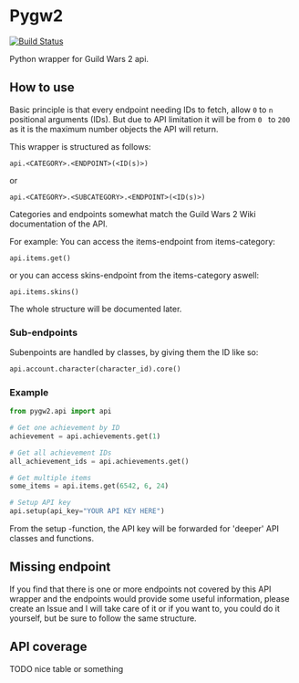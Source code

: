 # Pygw2
[![Build Status](https://travis-ci.org/Natsku123/pygw2.svg?branch=master)](https://travis-ci.org/Natsku123/pygw2)

Python wrapper for Guild Wars 2 api.

## How to use

Basic principle is that every endpoint needing IDs to fetch, allow `0` to `n`
 positional arguments (IDs). But due to API limitation it will be from `0
 ` to `200` as it is the maximum number objects the API will return.
 
This wrapper is structured as follows:
```
api.<CATEGORY>.<ENDPOINT>(<ID(s)>)
```
or
```
api.<CATEGORY>.<SUBCATEGORY>.<ENDPOINT>(<ID(s)>)
```

Categories and endpoints somewhat match the Guild Wars 2 Wiki documentation
 of the API.
 
For example:
You can access the items-endpoint from items-category:
```
api.items.get()
```
or you can access skins-endpoint from the items-category aswell:
```
api.items.skins()
```

The whole structure will be documented later.

### Sub-endpoints

Subenpoints are handled by classes, by giving them the ID like so:
```python
api.account.character(character_id).core()
```

### Example
```python
from pygw2.api import api

# Get one achievement by ID
achievement = api.achievements.get(1)

# Get all achievement IDs
all_achievement_ids = api.achievements.get()

# Get multiple items
some_items = api.items.get(6542, 6, 24)

# Setup API key
api.setup(api_key="YOUR API KEY HERE")
```

From the setup -function, the API key will be forwarded for 'deeper' API
 classes and functions.
 
 
## Missing endpoint
If you find that there is one or more endpoints not covered by this API
 wrapper and the endpoints would provide some useful information, please
  create an Issue and I will take care of it or if you want to, you could do
   it yourself, but be sure to follow the same structure.
   
   
## API coverage

TODO nice table or something



